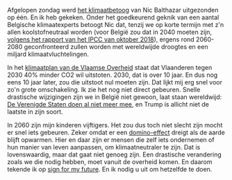 <!--
.. title: Waarom ik signformyfuture.be ondertekende
.. slug: waarom-ik-signformyfuturebe-ondertekende
.. date: 2019-02-20 20:29:12 UTC+01:00
.. tags: climate
.. category: 
.. link: 
.. description: 
.. type: text
-->

Afgelopen zondag werd [het klimaatbetoog](https://www.vrt.be/vrtnu/a-z/klimaatbetoog/2019/klimaatbetoog-s2019/) van Nic Balthazar uitgezonden op één. En ik heb gekeken. Onder het goedkeurend geknik van een aantal Belgische klimaatexperts betoogt Nic dat, tenzij we op korte termijn met z'n allen koolstofneutraal worden (voor België zou dat in 2040 moeten zijn, [volgens het rapport van het IPCC van oktober 2018](https://www.vrt.be/vrtnws/nl/2018/10/08/verregaande-en-ongeziene-ingrepen-nodig-om-klimaatdoelstelling/)), ergens rond 2060-2080 geconfronteerd zullen worden met wereldwijde droogtes en een miljard klimaatvluchtelingen. 

In het [klimaatplan van de Vlaamse Overheid](http://vlaamseklimaattop.be/klimaatdoelstelling-vlaamse-overheid-2030) staat dat Vlaanderen tegen 2030 40% minder CO2 wil uitstoten. 2030, dat is over 10 jaar. En dus nog eens 10 jaar later, zou die uitstoot nul moeten zijn. Dat lijkt mij erg snel voor zo'n grote omschakeling. Ik zie het nog niet direct gebeuren. Snelle drastische wijzigingen zijn we in België niet gewoon, laat staan wereldwijd: [De Verenigde Staten doen al niet meer mee](https://www.demorgen.be/wetenschap/vs-stappen-nu-ook-officieel-uit-klimaatakkoord-parijs-b423f6b7/), en Trump is allicht niet de laatste in zijn soort.

In 2060 zijn mijn kinderen vijftigers. Het zou dus toch niet slecht zijn mocht er snel iets gebeuren. Zeker omdat er een [domino-effect](https://www.knack.be/nieuws/wereld/domino-effect-van-klimaatopwarming-kan-hittetijdperk-onafwendbaar-maken/article-normal-1181841.html) dreigt als de aarde blijft opwarmen. Hier en daar zijn er mensen die zelf iets ondernemen of hun manier van leven aanpassen, om klimaatneutraler te zijn. Dat is lovenswaardig, maar dat gaat niet genoeg zijn. Een drastische verandering zoals we die nodig hebben, moet vanuit de overheid komen. En daarom tekende ik op [sign for my future](https://signformyfuture.be). En ik nodig u uit om hetzelfde te doen.